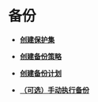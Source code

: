 # 备份<a name="cbr_03_0072"></a>

-   **[创建保护集](创建保护集.md)**  

-   **[创建备份策略](创建备份策略.md)**  

-   **[创建备份计划](创建备份计划.md)**  

-   **[（可选）手动执行备份](（可选）手动执行备份.md)**  


